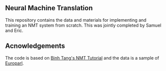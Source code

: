 ## Neural Machine Translation
This repository contains the data and materials for implementing and training
an NMT system from scratch. This was jointly completed by Samuel and Eric.

## Acnowledgements
The code is based on [Binh Tang's NMT Tutorial](https://github.com/tangbinh/machine-translation)
and the data is a sample of [Europarl](http://www.statmt.org/europarl/).


 

